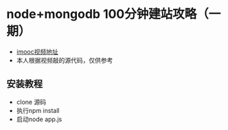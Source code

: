 # node+mongodb 100分钟建站攻略（一期）
- [imooc视频地址](http://www.imooc.com/learn/75)
- 本人根据视频敲的源代码，仅供参考

## 安装教程
- clone 源码
- 执行npm install
- 启动node app.js
